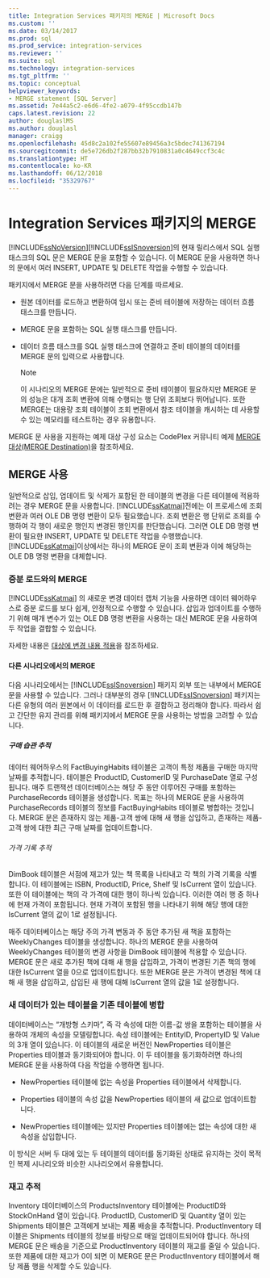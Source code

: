 ```yaml
---
title: Integration Services 패키지의 MERGE | Microsoft Docs
ms.custom: ''
ms.date: 03/14/2017
ms.prod: sql
ms.prod_service: integration-services
ms.reviewer: ''
ms.suite: sql
ms.technology: integration-services
ms.tgt_pltfrm: ''
ms.topic: conceptual
helpviewer_keywords:
- MERGE statement [SQL Server]
ms.assetid: 7e44a5c2-e6d6-4fe2-a079-4f95ccdb147b
caps.latest.revision: 22
author: douglaslMS
ms.author: douglasl
manager: craigg
ms.openlocfilehash: 45d8c2a102fe55607e89456a3c5bdec741367194
ms.sourcegitcommit: de5e726db2f287bb32b7910831a0c4649ccf3c4c
ms.translationtype: HT
ms.contentlocale: ko-KR
ms.lasthandoff: 06/12/2018
ms.locfileid: "35329767"
---
```

# <a name="merge-in-integration-services-packages"></a>Integration Services 패키지의 MERGE
  [!INCLUDE[ssNoVersion](../../includes/ssnoversion-md.md)][!INCLUDE[ssISnoversion](../../includes/ssisnoversion-md.md)]의 현재 릴리스에서 SQL 실행 태스크의 SQL 문은 MERGE 문을 포함할 수 있습니다. 이 MERGE 문을 사용하면 하나의 문에서 여러 INSERT, UPDATE 및 DELETE 작업을 수행할 수 있습니다.  
  
 패키지에서 MERGE 문을 사용하려면 다음 단계를 따르세요.  
  
-   원본 데이터를 로드하고 변환하여 임시 또는 준비 테이블에 저장하는 데이터 흐름 태스크를 만듭니다.  
  
-   MERGE 문을 포함하는 SQL 실행 태스크를 만듭니다.  
  
-   데이터 흐름 태스크를 SQL 실행 태스크에 연결하고 준비 테이블의 데이터를 MERGE 문의 입력으로 사용합니다.  
  
    > [!NOTE]  
    >  이 시나리오의 MERGE 문에는 일반적으로 준비 테이블이 필요하지만 MERGE 문의 성능은 대개 조회 변환에 의해 수행되는 행 단위 조회보다 뛰어납니다. 또한 MERGE는 대용량 조회 테이블이 조회 변환에서 참조 테이블을 캐시하는 데 사용할 수 있는 메모리를 테스트하는 경우 유용합니다.  
  
 MERGE 문 사용을 지원하는 예제 대상 구성 요소는 CodePlex 커뮤니티 예제 [MERGE 대상(MERGE Destination)](http://go.microsoft.com/fwlink/?LinkId=141215)을 참조하세요.  
  
## <a name="using-merge"></a>MERGE 사용  
 일반적으로 삽입, 업데이트 및 삭제가 포함된 한 테이블의 변경을 다른 테이블에 적용하려는 경우 MERGE 문을 사용합니다. [!INCLUDE[ssKatmai](../../includes/sskatmai-md.md)]전에는 이 프로세스에 조회 변환과 여러 OLE DB 명령 변환이 모두 필요했습니다. 조회 변환은 행 단위로 조회를 수행하여 각 행이 새로운 행인지 변경된 행인지를 판단했습니다. 그러면 OLE DB 명령 변환이 필요한 INSERT, UPDATE 및 DELETE 작업을 수행했습니다. [!INCLUDE[ssKatmai](../../includes/sskatmai-md.md)]이상에서는 하나의 MERGE 문이 조회 변환과 이에 해당하는 OLE DB 명령 변환을 대체합니다.  
  
### <a name="merge-with-incremental-loads"></a>증분 로드와의 MERGE  
 [!INCLUDE[ssKatmai](../../includes/sskatmai-md.md)] 의 새로운 변경 데이터 캡처 기능을 사용하면 데이터 웨어하우스로 증분 로드를 보다 쉽게, 안정적으로 수행할 수 있습니다. 삽입과 업데이트를 수행하기 위해 매개 변수가 있는 OLE DB 명령 변환을 사용하는 대신 MERGE 문을 사용하여 두 작업을 결합할 수 있습니다.  
  
 자세한 내용은 [대상에 변경 내용 적용](../../integration-services/change-data-capture/apply-the-changes-to-the-destination.md)을 참조하세요.  
  
#### <a name="merge-in-other-scenarios"></a>다른 시나리오에서의 MERGE  
 다음 시나리오에서는 [!INCLUDE[ssISnoversion](../../includes/ssisnoversion-md.md)] 패키지 외부 또는 내부에서 MERGE 문을 사용할 수 있습니다. 그러나 대부분의 경우 [!INCLUDE[ssISnoversion](../../includes/ssisnoversion-md.md)] 패키지는 다른 유형의 여러 원본에서 이 데이터를 로드한 후 결합하고 정리해야 합니다. 따라서 쉽고 간단한 유지 관리를 위해 패키지에서 MERGE 문을 사용하는 방법을 고려할 수 있습니다.  
  
##### <a name="track-buying-habits"></a>구매 습관 추적  
 데이터 웨어하우스의 FactBuyingHabits 테이블은 고객이 특정 제품을 구매한 마지막 날짜를 추적합니다. 테이블은 ProductID, CustomerID 및 PurchaseDate 열로 구성됩니다. 매주 트랜잭션 데이터베이스는 해당 주 동안 이루어진 구매를 포함하는 PurchaseRecords 테이블을 생성합니다. 목표는 하나의 MERGE 문을 사용하여 PurchaseRecords 테이블의 정보를 FactBuyingHabits 테이블로 병합하는 것입니다. MERGE 문은 존재하지 않는 제품-고객 쌍에 대해 새 행을 삽입하고, 존재하는 제품-고객 쌍에 대한 최근 구매 날짜를 업데이트합니다.  
  
###### <a name="track-price-history"></a>가격 기록 추적  
 DimBook 테이블은 서점에 재고가 있는 책 목록을 나타내고 각 책의 가격 기록을 식별합니다. 이 테이블에는 ISBN, ProductID, Price, Shelf 및 IsCurrent 열이 있습니다. 또한 이 테이블에는 책의 각 가격에 대한 행이 하나씩 있습니다. 이러한 여러 행 중 하나에 현재 가격이 포함됩니다. 현재 가격이 포함된 행을 나타내기 위해 해당 행에 대한 IsCurrent 열의 값이 1로 설정됩니다.  
  
 매주 데이터베이스는 해당 주의 가격 변동과 주 동안 추가된 새 책을 포함하는 WeeklyChanges 테이블을 생성합니다. 하나의 MERGE 문을 사용하여 WeeklyChanges 테이블의 변경 사항을 DimBook 테이블에 적용할 수 있습니다. MERGE 문은 새로 추가된 책에 대해 새 행을 삽입하고, 가격이 변경된 기존 책의 행에 대한 IsCurrent 열을 0으로 업데이트합니다. 또한 MERGE 문은 가격이 변경된 책에 대해 새 행을 삽입하고, 삽입된 새 행에 대해 IsCurrent 열의 값을 1로 설정합니다.  
  
### <a name="merge-a-table-with-new-data-against-the-old-table"></a>새 데이터가 있는 테이블을 기존 테이블에 병합  
 데이터베이스는 “개방형 스키마”, 즉 각 속성에 대한 이름-값 쌍을 포함하는 테이블을 사용하여 개체의 속성을 모델링합니다. 속성 테이블에는 EntityID, PropertyID 및 Value의 3개 열이 있습니다. 이 테이블의 새로운 버전인 NewProperties 테이블은 Properties 테이블과 동기화되어야 합니다. 이 두 테이블을 동기화하려면 하나의 MERGE 문을 사용하여 다음 작업을 수행하면 됩니다.  
  
-   NewProperties 테이블에 없는 속성을 Properties 테이블에서 삭제합니다.  
  
-   Properties 테이블의 속성 값을 NewProperties 테이블의 새 값으로 업데이트합니다.  
  
-   NewProperties 테이블에는 있지만 Properties 테이블에는 없는 속성에 대한 새 속성을 삽입합니다.  
  
 이 방식은 서버 두 대에 있는 두 테이블의 데이터를 동기화된 상태로 유지하는 것이 목적인 복제 시나리오와 비슷한 시나리오에서 유용합니다.  
  
### <a name="track-inventory"></a>재고 추적  
 Inventory 데이터베이스의 ProductsInventory 테이블에는 ProductID와 StockOnHand 열이 있습니다. ProductID, CustomerID 및 Quantity 열이 있는 Shipments 테이블은 고객에게 보내는 제품 배송을 추적합니다. ProductInventory 테이블은 Shipments 테이블의 정보를 바탕으로 매일 업데이트되어야 합니다. 하나의 MERGE 문은 배송을 기준으로 ProductInventory 테이블의 재고를 줄일 수 있습니다. 또한 제품에 대한 재고가 0이 되면 이 MERGE 문은 ProductInventory 테이블에서 해당 제품 행을 삭제할 수도 있습니다.  
  
  
